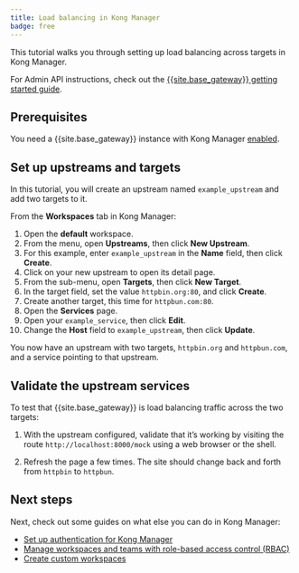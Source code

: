 ```yaml
---
title: Load balancing in Kong Manager
badge: free
---
```


This tutorial walks you through setting up load balancing across targets in Kong Manager.

For Admin API instructions, check out the [{{site.base_gateway}} getting started guide](/gateway/latest/get-started/load-balancing/).

## Prerequisites

You need a {{site.base_gateway}} instance with Kong Manager [enabled](/gateway/{{page.kong_version}}/kong-manager/enable/).

## Set up upstreams and targets

In this tutorial, you will create an upstream named `example_upstream` and add two targets to it.

From the **Workspaces** tab in Kong Manager:

1. Open the **default** workspace.
2. From the menu, open **Upstreams**, then click **New Upstream**.
3. For this example, enter `example_upstream` in the **Name** field, then click **Create**.
4. Click on your new upstream to open its detail page.
5. From the sub-menu, open **Targets**, then click **New Target**.
6. In the target field, set the value `httpbin.org:80`, and click **Create**.
7. Create another target, this time for `httpbun.com:80`.
8. Open the **Services** page.
9. Open your `example_service`, then click **Edit**.
10. Change the **Host** field to `example_upstream`, then click **Update**.

You now have an upstream with two targets, `httpbin.org` and `httpbun.com`, and a service pointing to that upstream.

## Validate the upstream services

To test that {{site.base_gateway}} is load balancing traffic across the two targets: 

1. With the upstream configured, validate that it’s working by visiting the route `http://localhost:8000/mock` using a web browser or the shell.

2. Refresh the page a few times. The site should change back and forth from `httpbin` to `httpbun`.

## Next steps

Next, check out some guides on what else you can do in Kong Manager:
* [Set up authentication for Kong Manager](/gateway/{{page.kong_version}}/kong-manager/auth/)
* [Manage workspaces and teams with role-based access control (RBAC)](/gateway/{{page.kong_version}}/kong-manager/auth/workspaces-and-teams/)
* [Create custom workspaces](/gateway/{{page.kong_version}}/kong-manager/workspaces/)
